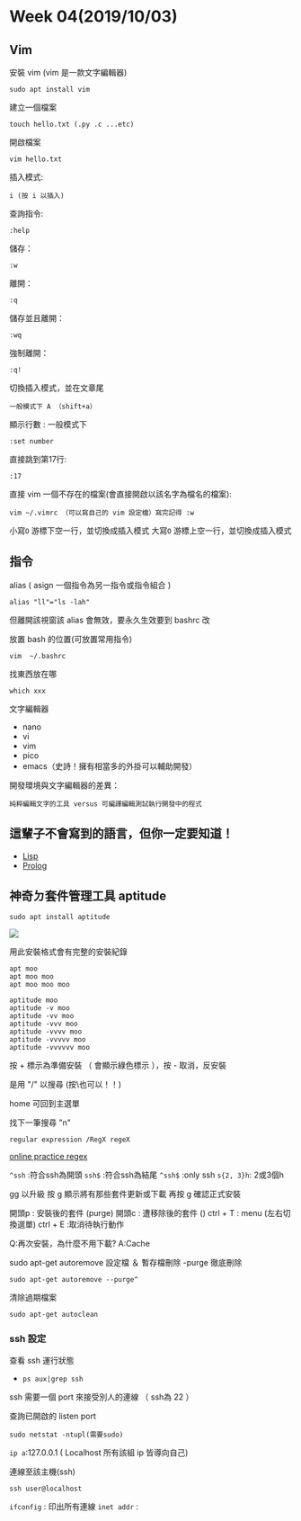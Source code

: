 # Week 04(2019/10/03)

## Vim
安裝 vim (vim 是一款文字編輯器)
```
sudo apt install vim
```
建立一個檔案
```
touch hello.txt (.py .c ...etc)
```
開啟檔案

```
vim hello.txt
```
插入模式:
```
i (按 i 以插入)
```
查詢指令:
```
:help
```
儲存：
```
:w
```
離開：
```
:q

```
儲存並且離開：
```
:wq
```
強制離開：
```
:q!
```
切換插入模式，並在文章尾
```
一般模式下 A （shift+a）
```

顯示行數 :
一般模式下
```
:set number
```
直接跳到第17行:
```
:17
```
直接 vim 一個不存在的檔案(會直接開啟以該名字為檔名的檔案):
```
vim ~/.vimrc （可以寫自己的 vim 設定檔）寫完記得 :w
```
小寫`O`  游標下空一行，並切換成插入模式
大寫`O`  游標上空一行，並切換成插入模式

## 指令

alias ( asign 一個指令為另一指令或指令組合 )
```
alias "ll"="ls -lah"
```
但離開該視窗該 alias 會無效，要永久生效要到 bashrc 改


放置 bash 的位置(可放置常用指令)
```
vim  ~/.bashrc
```

找東西放在哪
```
which xxx
```


文字編輯器
- nano 
- vi 
- vim
- pico
- emacs（史詩！擁有相當多的外掛可以輔助開發）

開發環境與文字編輯器的差異：
```
純粹編輯文字的工具 versus 可編譯編輯測試執行開發中的程式
```


## 這輩子不會寫到的語言，但你一定要知道！
- [Lisp](https://zh.wikipedia.org/wiki/LISP)
- [Prolog](https://zh.wikipedia.org/zh-tw/Prolog)

## 神奇ㄉ套件管理工具 aptitude
```
sudo apt install aptitude 
```
![](https://i.imgur.com/m3nRqK6.png)

用此安裝格式會有完整的安裝紀錄

```
apt moo
apt moo moo
apt moo moo moo

aptitude moo
aptitude -v moo
aptitude -vv moo
aptitude -vvv moo
aptitude -vvvv moo
aptitude -vvvvv moo
aptitude -vvvvvv moo
```
按 + 標示為準備安裝 （ 會顯示綠色標示 ），按 - 取消，反安裝

是用 "/" 以搜尋 (按\也可以！！)

home 可回到主選單

找下一筆搜尋 "n"
```
regular expression /RegX regeX
```
[online practice regex](https://regex101.com/)


`^ssh` :符合ssh為開頭
`ssh$` :符合ssh為結尾
`^ssh$` :only ssh
`s{2, 3}h`: 2或3個h

gg 以升級
按 g 顯示將有那些套件更新或下載
再按 g 確認正式安裝

開頭p : 安裝後的套件 (purge)
開頭c : 遭移除後的套件 ()
ctrl + T : menu (左右切換選單)
ctrl + E :取消待執行動作

Q:再次安裝，為什麼不用下載?
A:Cache

sudo apt-get autoremove 設定檔 ＆ 暫存檔刪除
-purge 徹底刪除
```
sudo apt-get autoremove --purge^
```
清除過期檔案
```
sudo apt-get autoclean
```


### ssh 設定


查看 ssh 運行狀態
 
- ```ps aux|grep ssh```

ssh 需要一個 port 來接受別人的連線 （ ssh為 22 ）

查詢已開啟的 listen port 
```
sudo netstat -ntupl(需要sudo)
```
`ip a`:127.0.0.1 ( Localhost 所有該組 ip 皆導向自己)

連線至該主機(ssh)
```
ssh user@localhost
```
`ifconfig` : 印出所有連線
`inet addr` : 


